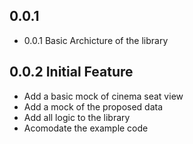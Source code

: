 ## 0.0.1

- 0.0.1 Basic Archicture of the library

## 0.0.2 Initial Feature

- Add a basic mock of cinema seat view
- Add a mock of the proposed data
- Add all logic to the library
- Acomodate the example code
